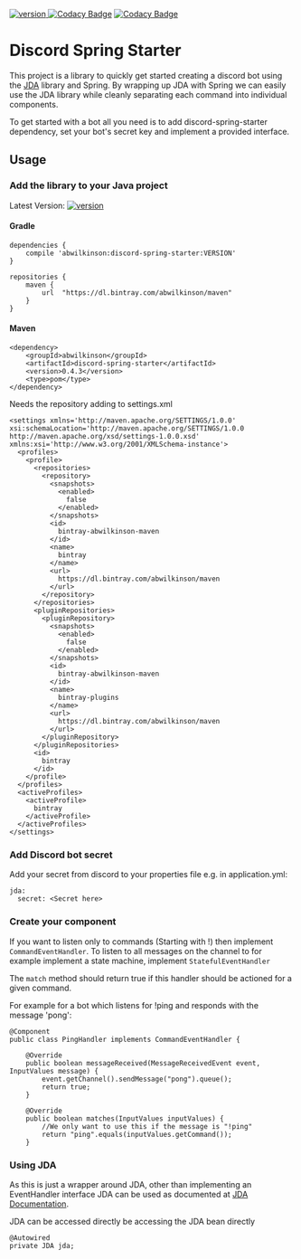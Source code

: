 [ ![version][] ][download]
[![Codacy Badge](https://api.codacy.com/project/badge/Grade/0f34e92024384457b594b87aa1db7ea3)](https://www.codacy.com/manual/ab.wilkinson/discord-spring-starter?utm_source=github.com&amp;utm_medium=referral&amp;utm_content=abWilkinson/discord-spring-starter&amp;utm_campaign=Badge_Grade)
[![Codacy Badge](https://api.codacy.com/project/badge/Coverage/0f34e92024384457b594b87aa1db7ea3)](https://www.codacy.com/manual/ab.wilkinson/discord-spring-starter?utm_source=github.com&utm_medium=referral&utm_content=abWilkinson/discord-spring-starter&utm_campaign=Badge_Coverage)
# Discord Spring Starter
This project is a library to quickly get started creating a discord bot using the [JDA](https://github.com/DV8FromTheWorld/JDA) library and Spring. By wrapping up JDA with Spring
we can easily use the JDA library while cleanly separating each command into individual components.

To get started with a bot all you need is to add discord-spring-starter dependency, set your bot's secret key and implement a provided interface.

## Usage

### Add the library to your Java project
Latest Version:
[ ![version][] ][download]
#### Gradle
```
dependencies {
	compile 'abwilkinson:discord-spring-starter:VERSION'
}

repositories {
	maven {
		url  "https://dl.bintray.com/abwilkinson/maven"
	}
}
```

#### Maven
```
<dependency>
	<groupId>abwilkinson</groupId>
	<artifactId>discord-spring-starter</artifactId>
	<version>0.4.3</version>
	<type>pom</type>
</dependency>
```

Needs the repository adding to settings.xml
```
<settings xmlns='http://maven.apache.org/SETTINGS/1.0.0' xsi:schemaLocation='http://maven.apache.org/SETTINGS/1.0.0 http://maven.apache.org/xsd/settings-1.0.0.xsd' xmlns:xsi='http://www.w3.org/2001/XMLSchema-instance'>
  <profiles>
    <profile>
      <repositories>
        <repository>
          <snapshots>
            <enabled>
              false
            </enabled>
          </snapshots>
          <id>
            bintray-abwilkinson-maven
          </id>
          <name>
            bintray
          </name>
          <url>
            https://dl.bintray.com/abwilkinson/maven
          </url>
        </repository>
      </repositories>
      <pluginRepositories>
        <pluginRepository>
          <snapshots>
            <enabled>
              false
            </enabled>
          </snapshots>
          <id>
            bintray-abwilkinson-maven
          </id>
          <name>
            bintray-plugins
          </name>
          <url>
            https://dl.bintray.com/abwilkinson/maven
          </url>
        </pluginRepository>
      </pluginRepositories>
      <id>
        bintray
      </id>
    </profile>
  </profiles>
  <activeProfiles>
    <activeProfile>
      bintray
    </activeProfile>
  </activeProfiles>
</settings>
```

### Add Discord bot secret
Add your secret from discord to your properties file
e.g. in application.yml:

```
jda:
  secret: <Secret here>
```

### Create your component

If you want to listen only to commands (Starting with !) then implement ```CommandEventHandler```. To listen
to all messages on the channel to for example implement a state machine, implement ```StatefulEventHandler```

The ```match``` method should return true if this handler should be actioned for a given command.

For example for a bot which listens for !ping and responds with the message 'pong':

```
@Component
public class PingHandler implements CommandEventHandler {

    @Override
    public boolean messageReceived(MessageReceivedEvent event, InputValues message) {
        event.getChannel().sendMessage("pong").queue();
        return true;
    }

    @Override
    public boolean matches(InputValues inputValues) {
        //We only want to use this if the message is "!ping"
        return "ping".equals(inputValues.getCommand());
    }
```

### Using JDA

As this is just a wrapper around JDA, other than implementing an EventHandler interface JDA can be used as documented at 
[JDA Documentation](https://github.com/DV8FromTheWorld/JDA).

JDA can be accessed directly be accessing the JDA bean directly
```
@Autowired
private JDA jda;
```

[version]: https://api.bintray.com/packages/abwilkinson/maven/discord-spring-starter/images/download.svg
[download]: https://bintray.com/abwilkinson/maven/discord-spring-starter/_latestVersion
